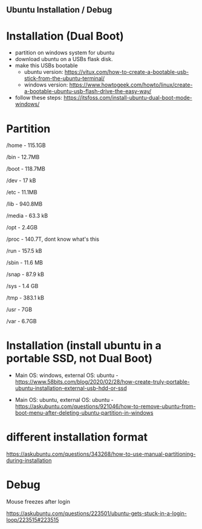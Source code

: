 ## Ubuntu Installation / Debug

# Installation (Dual Boot)

- partition on windows system for ubuntu 
- download ubuntu on a USBs flask disk.
- make this USBs bootable
  - ubuntu version: https://vitux.com/how-to-create-a-bootable-usb-stick-from-the-ubuntu-terminal/
  - windows version: https://www.howtogeek.com/howto/linux/create-a-bootable-ubuntu-usb-flash-drive-the-easy-way/
- follow these steps: https://itsfoss.com/install-ubuntu-dual-boot-mode-windows/

# Partition

/home - 115.1GB

/bin - 12.7MB

/boot - 118.7MB

/dev - 17 kB

/etc - 11.1MB

/lib - 940.8MB

/media - 63.3 kB

/opt - 2.4GB

/proc - 140.7T, dont know what's this

/run - 157.5 kB

/sbin - 11.6 MB

/snap - 87.9 kB

/sys - 1.4 GB

/tmp - 383.1 kB

/usr - 7GB

/var - 6.7GB


# Installation (install ubuntu in a portable SSD, not Dual Boot)

- Main OS: windows, external OS: ubuntu - https://www.58bits.com/blog/2020/02/28/how-create-truly-portable-ubuntu-installation-external-usb-hdd-or-ssd

- Main OS: ubuntu, external OS: ubuntu - https://askubuntu.com/questions/921046/how-to-remove-ubuntu-from-boot-menu-after-deleting-ubuntu-partition-in-windows

# different installation format

https://askubuntu.com/questions/343268/how-to-use-manual-partitioning-during-installation

# Debug

Mouse freezes after login

https://askubuntu.com/questions/223501/ubuntu-gets-stuck-in-a-login-loop/223515#223515

